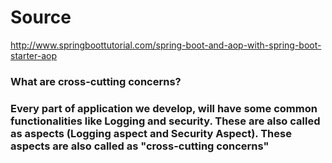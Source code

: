 # Source
http://www.springboottutorial.com/spring-boot-and-aop-with-spring-boot-starter-aop


### What are cross-cutting concerns?
### Every part of application we develop, will have some common functionalities like Logging and security. These are also called as aspects (Logging aspect and Security Aspect). These aspects are also called as "cross-cutting concerns"
